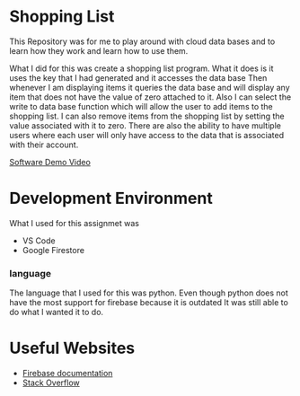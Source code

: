 # Shopping List
This Repository was for me to play around with cloud data bases and to learn how they work and learn how to use them.

What I did for this was create a shopping list program. What it does
is it uses the key that I had generated and it accesses the data base
Then whenever I am displaying items it queries the data base and will
display any item that does not have the value of zero attached to it.
Also I can select the write to data base function which will allow the 
user to add items to the shopping list. I can also remove items from the 
shopping list by setting the value associated with it to zero. There are also
the ability to have multiple users where each user will only have access to the
data that is associated with their account.

[Software Demo Video](http://youtube.link.goes.here)

# Development Environment

What I used for this assignmet was
* VS Code
* Google Firestore

### language
The language that I used for this was python. Even though python does not have the
most support for firebase because it is outdated It was still able to do what
I wanted it to do.

# Useful Websites

* [Firebase documentation](https://firebase.google.com/docs/firestore)
* [Stack Overflow](https://stackoverflow.com)